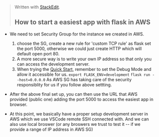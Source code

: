 


> Written with [StackEdit](https://stackedit.io/).
> ## How to start a easiest app with flask in AWS

- We need to set Security Group for the instance we created in AWS.
	1. choose the SG, create a new rule for 'custom TCP rule' as flask set the port 5000, otherwise we could just create HTTP which will default open port 80. 
	2. A more secure way is to write your own IP address so that only you can access the development server.
	3. When trying the [Quick Start](http://flask.palletsprojects.com/en/1.1.x/quickstart/), remember to set the Debug Mode and allow it accessible for us.
	`export FLASK_ENV=development`
	`flask run --host=0.0.0.0`
	As AWS SG has taking care of the security responsiblity for us if you follow above settting.

- After the above final set up, you can then use the URL that AWS provided (public one) adding the port 5000 to  access the easiest app in browser.
- At this point, we basically have a proper setup development server in AWS which we use VSCode remote SSH connected with. And we can also use local broswer (or any broswers we trust to test it -- if we provide a range of IP address in AWS SG) 

<!--stackedit_data:
eyJoaXN0b3J5IjpbMTc1Nzk2NTgzOV19
-->